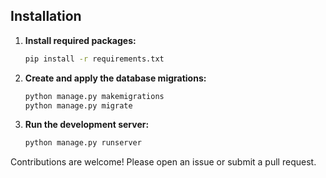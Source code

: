 ## Installation
1. **Install required packages:**

    ```bash
    pip install -r requirements.txt

2. **Create and apply the database migrations:**

    ```bash
    python manage.py makemigrations
    python manage.py migrate

3. **Run the development server:**

    ```bash
    python manage.py runserver

Contributions are welcome!  Please open an issue or submit a pull request.

